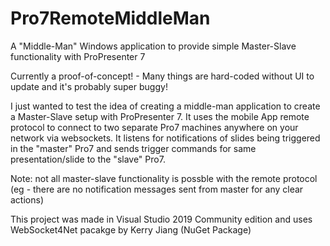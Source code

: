 # Pro7RemoteMiddleMan
A "Middle-Man" Windows application to provide simple Master-Slave functionality with ProPresenter 7

Currently a proof-of-concept! - Many things are hard-coded without UI to update and it's probably super buggy!

I just wanted to test the idea of creating a middle-man application to create a Master-Slave setup with ProPresenter 7.
It uses the mobile App remote protocol to connect to two separate Pro7 machines anywhere on your network via websockets.
It listens for notifications of slides being triggered in the "master" Pro7 and sends trigger commands for same presentation/slide to the "slave" Pro7.

Note: not all master-slave functionality is possble with the remote protocol (eg - there are no notification messages sent from master for any clear actions)

This project was made in Visual Studio 2019 Community edition and uses WebSocket4Net pacakge by Kerry Jiang (NuGet Package)
